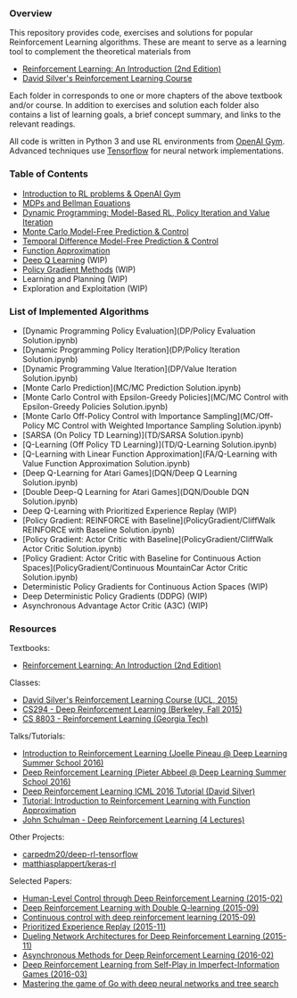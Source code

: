 ### Overview

This repository provides code, exercises and solutions for popular Reinforcement Learning algorithms. These are meant to serve as a learning tool to complement the theoretical materials from

- [Reinforcement Learning: An Introduction (2nd Edition)](http://incompleteideas.net/sutton/book/bookdraft2017june.pdf)
- [David Silver's Reinforcement Learning Course](http://www0.cs.ucl.ac.uk/staff/d.silver/web/Teaching.html)

Each folder in corresponds to one or more chapters of the above textbook and/or course. In addition to exercises and solution each folder also contains a list of learning goals, a brief concept summary, and links to the relevant readings.

All code is written in Python 3 and use RL environments from [OpenAI Gym](https://gym.openai.com/). Advanced techniques use [Tensorflow](tensorflow.org/) for neural network implementations.


### Table of Contents

- [Introduction to RL problems & OpenAI Gym](Introduction/)
- [MDPs and Bellman Equations](MDP/)
- [Dynamic Programming: Model-Based RL, Policy Iteration and Value Iteration](DP/)
- [Monte Carlo Model-Free Prediction & Control](MC/)
- [Temporal Difference Model-Free Prediction & Control](TD/)
- [Function Approximation](FA/)
- [Deep Q Learning](DQN/) (WIP)
- [Policy Gradient Methods](PolicyGradient/) (WIP)
- Learning and Planning (WIP)
- Exploration and Exploitation (WIP)


### List of Implemented Algorithms

- [Dynamic Programming Policy Evaluation](DP/Policy Evaluation Solution.ipynb)
- [Dynamic Programming Policy Iteration](DP/Policy Iteration Solution.ipynb)
- [Dynamic Programming Value Iteration](DP/Value Iteration Solution.ipynb)
- [Monte Carlo Prediction](MC/MC Prediction Solution.ipynb)
- [Monte Carlo Control with Epsilon-Greedy Policies](MC/MC Control with Epsilon-Greedy Policies Solution.ipynb)
- [Monte Carlo Off-Policy Control with Importance Sampling](MC/Off-Policy MC Control with Weighted Importance Sampling Solution.ipynb)
- [SARSA (On Policy TD Learning)](TD/SARSA Solution.ipynb)
- [Q-Learning (Off Policy TD Learning)](TD/Q-Learning Solution.ipynb)
- [Q-Learning with Linear Function Approximation](FA/Q-Learning with Value Function Approximation Solution.ipynb)
- [Deep Q-Learning for Atari Games](DQN/Deep Q Learning Solution.ipynb)
- [Double Deep-Q Learning for Atari Games](DQN/Double DQN Solution.ipynb)
- Deep Q-Learning with Prioritized Experience Replay (WIP)
- [Policy Gradient: REINFORCE with Baseline](PolicyGradient/CliffWalk REINFORCE with Baseline Solution.ipynb)
- [Policy Gradient: Actor Critic with Baseline](PolicyGradient/CliffWalk Actor Critic Solution.ipynb)
- [Policy Gradient: Actor Critic with Baseline for Continuous Action Spaces](PolicyGradient/Continuous MountainCar Actor Critic Solution.ipynb)
- Deterministic Policy Gradients for Continuous Action Spaces (WIP)
- Deep Deterministic Policy Gradients (DDPG) (WIP)
- Asynchronous Advantage Actor Critic (A3C) (WIP)


### Resources

Textbooks:

- [Reinforcement Learning: An Introduction (2nd Edition)](http://incompleteideas.net/sutton/book/bookdraft2017june.pdf)

Classes:

- [David Silver's Reinforcement Learning Course (UCL, 2015)](http://www0.cs.ucl.ac.uk/staff/d.silver/web/Teaching.html)
- [CS294 - Deep Reinforcement Learning (Berkeley, Fall 2015)](http://rll.berkeley.edu/deeprlcourse/)
- [CS 8803 - Reinforcement Learning (Georgia Tech)](https://www.udacity.com/course/reinforcement-learning--ud600)

Talks/Tutorials:

- [Introduction to Reinforcement Learning (Joelle Pineau @ Deep Learning Summer School 2016)](http://videolectures.net/deeplearning2016_pineau_reinforcement_learning/)
- [Deep Reinforcement Learning (Pieter Abbeel @ Deep Learning Summer School 2016)](http://videolectures.net/deeplearning2016_abbeel_deep_reinforcement/)
- [Deep Reinforcement Learning ICML 2016 Tutorial (David Silver)](http://techtalks.tv/talks/deep-reinforcement-learning/62360/)
- [Tutorial: Introduction to Reinforcement Learning with Function Approximation](https://www.youtube.com/watch?v=ggqnxyjaKe4)
- [John Schulman - Deep Reinforcement Learning (4 Lectures)](https://www.youtube.com/playlist?list=PLjKEIQlKCTZYN3CYBlj8r58SbNorobqcp)

Other Projects:

- [carpedm20/deep-rl-tensorflow](https://github.com/carpedm20/deep-rl-tensorflow)
- [matthiasplappert/keras-rl](https://github.com/matthiasplappert/keras-rl)

Selected Papers:

- [Human-Level Control through Deep Reinforcement Learning (2015-02)](http://www.readcube.com/articles/10.1038/nature14236)
- [Deep Reinforcement Learning with Double Q-learning (2015-09)](http://arxiv.org/abs/1509.06461)
- [Continuous control with deep reinforcement learning (2015-09)](https://arxiv.org/abs/1509.02971)
- [Prioritized Experience Replay (2015-11)](http://arxiv.org/abs/1511.05952)
- [Dueling Network Architectures for Deep Reinforcement Learning (2015-11)](http://arxiv.org/abs/1511.06581)
- [Asynchronous Methods for Deep Reinforcement Learning (2016-02)](http://arxiv.org/abs/1602.01783)
- [Deep Reinforcement Learning from Self-Play in Imperfect-Information Games (2016-03)](http://arxiv.org/abs/1603.01121)
- [Mastering the game of Go with deep neural networks and tree search](https://gogameguru.com/i/2016/03/deepmind-mastering-go.pdf)